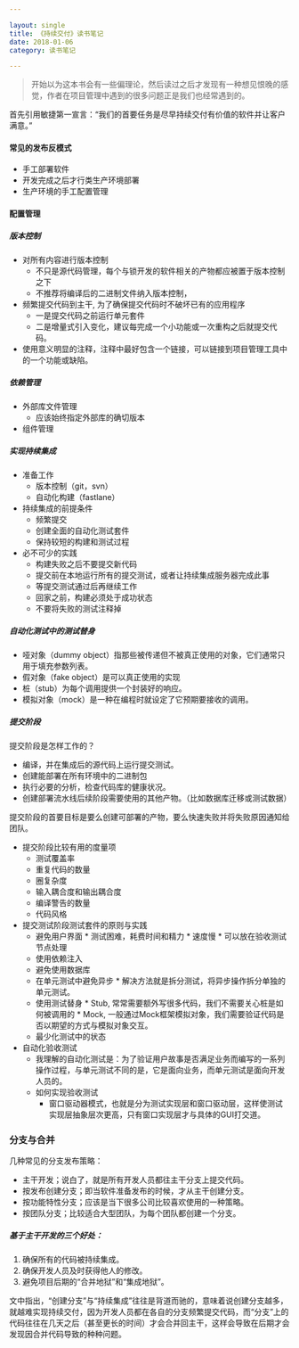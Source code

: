 ```yaml
---

layout: single
title: 《持续交付》读书笔记
date: 2018-01-06
category: 读书笔记

---
```


> 开始以为这本书会有一些偏理论，然后读过之后才发现有一种想见恨晚的感觉，作者在项目管理中遇到的很多问题正是我们也经常遇到的。

首先引用敏捷第一宣言：“我们的首要任务是尽早持续交付有价值的软件并让客户满意。”

#### 常见的发布反模式
* 手工部署软件
* 开发完成之后才行类生产环境部署
* 生产环境的手工配置管理

#### 配置管理

##### 版本控制
* 对所有内容进行版本控制
	* 不只是源代码管理，每个与锁开发的软件相关的产物都应被置于版本控制之下
	* 不推荐将编译后的二进制文件纳入版本控制，
* 频繁提交代码到主干, 为了确保提交代码时不破坏已有的应用程序
	* 一是提交代码之前运行单元套件
	* 二是增量式引入变化，建议每完成一个小功能或一次重构之后就提交代码。
* 使用意义明显的注释，注释中最好包含一个链接，可以链接到项目管理工具中的一个功能或缺陷。

##### 依赖管理
 * 外部库文件管理
 	* 应该始终指定外部库的确切版本
 * 组件管理

##### 实现持续集成
* 准备工作
	* 版本控制（git，svn）
	* 自动化构建（fastlane）
* 持续集成的前提条件
	* 频繁提交
	* 创建全面的自动化测试套件
	* 保持较短的构建和测试过程
* 必不可少的实践
	* 构建失败之后不要提交新代码
	* 提交前在本地运行所有的提交测试，或者让持续集成服务器完成此事
	* 等提交测试通过后再继续工作
	* 回家之前，构建必须处于成功状态
	* 不要将失败的测试注释掉

##### 自动化测试中的测试替身
* 哑对象（dummy object）指那些被传递但不被真正使用的对象，它们通常只用于填充参数列表。
* 假对象（fake object）是可以真正使用的实现
* 桩（stub）为每个调用提供一个封装好的响应。
* 模拟对象（mock）是一种在编程时就设定了它预期要接收的调用。 

##### 提交阶段
提交阶段是怎样工作的？

* 编译，并在集成后的源代码上运行提交测试。
* 创建能部署在所有环境中的二进制包
* 执行必要的分析，检查代码库的健康状况。
* 创建部署流水线后续阶段需要使用的其他产物。（比如数据库迁移或测试数据）
 
提交阶段的首要目标是要么创建可部署的产物，要么快速失败并将失败原因通知给团队。

* 提交阶段比较有用的度量项
	* 测试覆盖率
   * 重复代码的数量
   * 圈复杂度
   * 输入耦合度和输出耦合度
   * 编译警告的数量
   * 代码风格
* 提交测试阶段测试套件的原则与实践
  * 避免用户界面
  		* 测试困难，耗费时间和精力
  		* 速度慢
  		* 可以放在验收测试节点处理
  * 使用依赖注入
  * 避免使用数据库
  * 在单元测试中避免异步
  		* 解决方法就是拆分测试，将异步操作拆分单独的单元测试。
  * 使用测试替身
  		* Stub, 常常需要额外写很多代码，我们不需要关心桩是如何被调用的
  		* Mock, 一般通过Mock框架模拟对象，我们需要验证代码是否以期望的方式与模拟对象交互。
  * 最少化测试中的状态  
* 自动化验收测试
	* 我理解的自动化测试是：为了验证用户故事是否满足业务而编写的一系列操作过程，与单元测试不同的是，它是面向业务，而单元测试是面向开发人员的。
	* 如何实现验收测试 
		* 窗口驱动器模式，也就是分为测试实现层和窗口驱动层，这样使测试实现层抽象层次更高，只有窗口实现层才与具体的GUI打交道。 

		
### 分支与合并
几种常见的分支发布策略：

*  主干开发；说白了，就是所有开发人员都往主干分支上提交代码。
*  按发布创建分支；即当软件准备发布的时候，才从主干创建分支。
*  按功能特性分支；应该是当下很多公司比较喜欢使用的一种策略。
*  按团队分支；比较适合大型团队，为每个团队都创建一个分支。

##### 基于主干开发的三个好处：
1. 确保所有的代码被持续集成。
2. 确保开发人员及时获得他人的修改。
3. 避免项目后期的“合并地狱”和“集成地狱”。

文中指出，“创建分支”与“持续集成”往往是背道而驰的，意味着说创建分支越多，就越难实现持续交付，因为开发人员都在各自的分支频繁提交代码，而“分支”上的代码往往在几天之后（甚至更长的时间）才会合并回主干，这样会导致在后期才会发现因合并代码导致的种种问题。